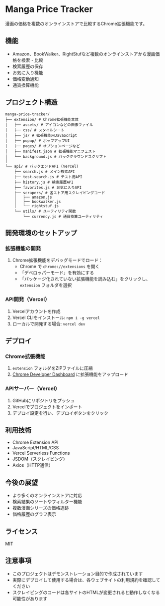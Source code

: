 # Manga Price Tracker

漫画の価格を複数のオンラインストアで比較するChrome拡張機能です。

## 機能

- Amazon、BookWalker、RightStufなど複数のオンラインストアから漫画価格を検索・比較
- 検索履歴の保存
- お気に入り機能
- 価格変動通知
- 通貨換算機能

## プロジェクト構造

```
manga-price-tracker/
├── extension/ # Chrome拡張機能本体
│   ├── assets/ # アイコンなどの画像ファイル
│   ├── css/ # スタイルシート
│   ├── js/ # 拡張機能用JavaScript
│   ├── popup/ # ポップアップUI
│   ├── pages/ # オプションページなど
│   ├── manifest.json # 拡張機能マニフェスト
│   └── background.js # バックグラウンドスクリプト
│
└── api/ # バックエンドAPI (Vercel)
    ├── search.js # メイン検索API
    ├── test-search.js # テスト用API
    ├── history.js # 検索履歴API
    ├── favorites.js # お気に入りAPI
    ├── scrapers/ # 各ストア用スクレイピングコード
    │   ├── amazon.js
    │   ├── bookwalker.js
    │   └── rightstuf.js
    └── utils/ # ユーティリティ関数
        └── currency.js # 通貨換算ユーティリティ
```

## 開発環境のセットアップ

### 拡張機能の開発

1. Chrome拡張機能をデバッグモードでロード：
   - Chrome で `chrome://extensions` を開く
   - 「デベロッパーモード」を有効にする
   - 「パッケージ化されていない拡張機能を読み込む」をクリックし、`extension` フォルダを選択

### API開発（Vercel）

1. Vercelアカウントを作成
2. Vercel CLIをインストール: `npm i -g vercel`
3. ローカルで開発する場合: `vercel dev`

## デプロイ

### Chrome拡張機能

1. `extension` フォルダをZIPファイルに圧縮
2. [Chrome Developer Dashboard](https://chrome.google.com/webstore/devconsole/) に拡張機能をアップロード

### APIサーバー（Vercel）

1. GitHubにリポジトリをプッシュ
2. Vercelでプロジェクトをインポート
3. デプロイ設定を行い、デプロイボタンをクリック

## 利用技術

- Chrome Extension API
- JavaScript/HTML/CSS
- Vercel Serverless Functions
- JSDOM（スクレイピング）
- Axios（HTTP通信）

## 今後の展望

- より多くのオンラインストアに対応
- 検索結果のソートやフィルター機能
- 複数漫画シリーズの価格追跡
- 価格履歴のグラフ表示

## ライセンス

MIT

## 注意事項

- このプロジェクトはデモンストレーション目的で作成されています
- 実際にデプロイして使用する場合は、各ウェブサイトの利用規約を確認してください
- スクレイピングのコードは各サイトのHTMLが変更されると動作しなくなる可能性があります 